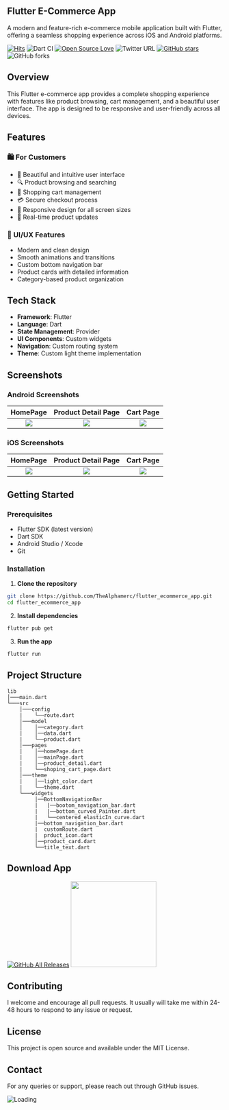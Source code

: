 ## Flutter E-Commerce App

A modern and feature-rich e-commerce mobile application built with Flutter, offering a seamless shopping experience across iOS and Android platforms.

[![Hits](https://hits.seeyoufarm.com/api/count/incr/badge.svg?url=https%3A%2F%2Fgithub.com%2FTheAlphamerc%2Fflutter_ecommerce_app&count_bg=%2379C83D&title_bg=%23555555&icon=&icon_color=%23E7E7E7&title=hits&edge_flat=false)](https://hits.seeyoufarm.com) ![Dart CI](https://github.com/TheAlphamerc/flutter_ecommerce_app/workflows/Dart%20CI/badge.svg) [![Open Source Love](https://badges.frapsoft.com/os/v2/open-source.svg?v=103)](https://github.com/Thealphamerc/flutter_ecommerce_app)   ![Twitter URL](https://img.shields.io/twitter/url?style=social&url=https%3A%2F%2Ftwitter.com%2Fthealphamerc) [![GitHub stars](https://img.shields.io/github/stars/Thealphamerc/flutter_ecommerce_app?style=social)](https://github.com/login?return_to=%2FTheAlphamerc%flutter_ecommerce_app) ![GitHub forks](https://img.shields.io/github/forks/TheAlphamerc/flutter_ecommerce_app?style=social) 

## Overview

This Flutter e-commerce app provides a complete shopping experience with features like product browsing, cart management, and a beautiful user interface. The app is designed to be responsive and user-friendly across all devices.

## Features

### 🛍️ For Customers
- 📱 Beautiful and intuitive user interface
- 🔍 Product browsing and searching
- 🛒 Shopping cart management
- 💳 Secure checkout process
- 📱 Responsive design for all screen sizes
- 🔔 Real-time product updates

### 🎨 UI/UX Features
- Modern and clean design
- Smooth animations and transitions
- Custom bottom navigation bar
- Product cards with detailed information
- Category-based product organization

## Tech Stack

- **Framework**: Flutter
- **Language**: Dart
- **State Management**: Provider
- **UI Components**: Custom widgets
- **Navigation**: Custom routing system
- **Theme**: Custom light theme implementation

## Screenshots

### Android Screenshots

  HomePage                 |   Product Detail Page        |  Cart Page
:-------------------------:|:-------------------------:|:-------------------------:
![](https://github.com/TheAlphamerc/flutter_ecommerce_app/blob/master/screenshots/screenshot_1.jpg?raw=true)|![](https://github.com/TheAlphamerc/flutter_ecommerce_app/blob/master/screenshots/screenshot_2.jpg?raw=true)|![](https://github.com/TheAlphamerc/flutter_ecommerce_app/blob/master/screenshots/screenshot_3.jpg?raw=true)

### iOS Screenshots
  HomePage                 |   Product Detail Page        |  Cart Page
:-------------------------:|:-------------------------:|:-------------------------:
![](https://github.com/TheAlphamerc/flutter_ecommerce_app/blob/master/screenshots/screenshot_ios_1.png?raw=true)|![](https://github.com/TheAlphamerc/flutter_ecommerce_app/blob/master/screenshots/screenshot_ios_2.png?raw=true)|![](https://github.com/TheAlphamerc/flutter_ecommerce_app/blob/master/screenshots/screenshot_ios_3.png?raw=true)

## Getting Started

### Prerequisites
- Flutter SDK (latest version)
- Dart SDK
- Android Studio / Xcode
- Git

### Installation

1. **Clone the repository**
```bash
git clone https://github.com/TheAlphamerc/flutter_ecommerce_app.git
cd flutter_ecommerce_app
```

2. **Install dependencies**
```bash
flutter pub get
```

3. **Run the app**
```bash
flutter run
```

## Project Structure
```
lib
│───main.dart    
└───src
    │───config
    |    └──route.dart
    │───model
    │    │──category.dart
    |    │──data.dart
    |    └──product.dart
    │───pages
    |    │──homePage.dart
    |    │──mainPage.dart
    |    │──product_detail.dart
    |    └──shoping_cart_page.dart
    │───theme
    |    │──light_color.dart
    |    └──theme.dart
    └───widgets
         │──BottomNavigationBar
         |   |──bootom_navigation_bar.dart
         |   |──bottom_curved_Painter.dart
         |   └──centered_elasticIn_curve.dart
         |──bottom_navigation_bar.dart
         |  customRoute.dart
         |  prduct_icon.dart
         │──product_card.dart
         └──title_text.dart
```

## Download App
[![GitHub All Releases](https://img.shields.io/github/downloads/Thealphamerc/flutter_ecommerce_app/total?color=green)](https://github.com/TheAlphamerc/flutter_ecommerce_app/releases/download/v1.0.0/app-release.apk)
<a href="https://github.com/TheAlphamerc/flutter_ecommerce_app/releases/download/v1.0.0/app-release.apk"><img src="https://playerzon.com/asset/download.png" width="200"></img></a>

## Contributing

I welcome and encourage all pull requests. It usually will take me within 24-48 hours to respond to any issue or request.

## License

This project is open source and available under the MIT License.

## Contact

For any queries or support, please reach out through GitHub issues.

<img align="left" src = "https://profile-counter.glitch.me/flutter_ecommerce_app/count.svg" alt ="Loading">
